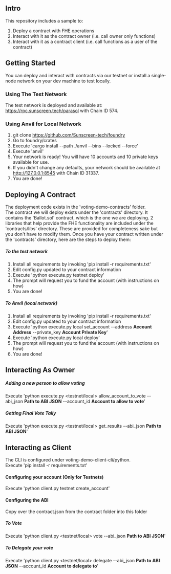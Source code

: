 ## Intro

This repository includes a sample to:
1. Deploy a contract with FHE operations
2. Interact with it as the contract owner (i.e. call owner only functions)
3. Interact with it as a contract client (i.e. call functions as a user of the contract)

## Getting Started
You can deploy and interact with contracts via our testnet or install a single-node network on your dev machine to test locally.
### Using The Test Network
The test network is deployed and available at: https://rpc.sunscreen.tech/parasol with Chain ID 574.
### Using Anvil for Local Network
1. git clone https://github.com/Sunscreen-tech/foundry
2. Go to foundry/crates
3. Execute 'cargo install --path ./anvil --bins --locked --force'
4. Execute 'anvil'
5. Your network is ready! You will have 10 accounts and 10 private keys available for use.
6. If you didn't change any defaults, your network should be available at http://127.0.0.1:8545 with Chain ID 31337.
7. You are done!

## Deploying A Contract
The deployment code exists in the 'voting-demo-contracts' folder. <br/>
The contract we will deploy exists under the 'contracts' directory. It contains the 'Ballot.sol' contract, which is the one we are deploying. 2 libraries that help provide the FHE functionality are included under the 'contracts/libs' directory. These are provided for completeness sake but you don't have to modify them.
Once you have your contract written under the 'contracts' directory, here are the steps to deploy them:
##### To the test network
1. Install all requirements by invoking 'pip install -r requirements.txt'
2. Edit config.py updated to your contract information
3. Execute 'python execute.py testnet deploy'
4. The prompt will request you to fund the account (with instructions on how)
5. You are done!
##### To Anvil (local network)
1. Install all requirements by invoking 'pip install -r requirements.txt'
2. Edit config.py updated to your contract information
3. Execute 'python execute.py local set_account --address **Account Address** --private_key **Account Private Key**'
4. Execute 'python execute.py local deploy'
5. The prompt will request you to fund the account (with instructions on how)
6. You are done!


## Interacting As Owner
##### Adding a new person to allow voting
Execute 'python execute.py <testnet/local> allow_account_to_vote --abi_json **Path to ABI JSON** --account_id **Account to allow to vote**'
##### Getting Final Vote Tally
Execute 'python execute.py <testnet/local> get_results --abi_json **Path to ABI JSON**'


## Interacting as Client
The CLI is configured under voting-demo-client-cli/python. <br/>
Execute 'pip install -r requirements.txt'
#### Configuring your account (Only for Testnets)
Execute 'python client.py testnet create_account'

#### Configuring the ABI
Copy over the contract.json from the contract folder into this folder

##### To Vote
Execute 'python client.py <testnet/local> vote --abi_json **Path to ABI JSON**'

##### To Delegate your vote
Execute 'python client.py <testnet/local> delegate --abi_json **Path to ABI JSON** --account_id **Account to delegate to**'
